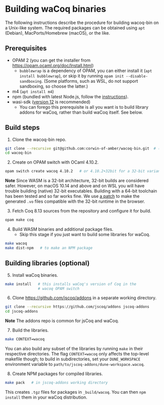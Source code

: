 # Building waCoq binaries

The following instructions describe the procedure for building wacoq-bin
on a Unix-like system. The required packages can be obtained using
`apt` (Debian), MacPorts/Homebrew (macOS), or the like.

## Prerequisites

 * OPAM 2 (you can get the installer from https://opam.ocaml.org/doc/Install.html)
   - `bubblewrap` is a dependency of OPAM, you can either install it (`apt install bubblewrap`),
     or skip it by running `opam init --disable-sandboxing`.
     (Some platforms, such as WSL, do not support sandboxing, so choose the latter.)
 * m4 (`apt install m4`)
 * npm (bundled with latest Node.js, follow the [instructions](https://github.com/nodesource/distributions/blob/master/README.md#installation-instructions)).
 * wasi-sdk ([version 12](https://github.com/WebAssembly/wasi-sdk/releases/tag/wasi-sdk-12) is recommended)
   - You can forego this prerequisite is all you want is to build library addons for waCoq, rather than build waCoq itself.
     See below.

## Build steps

 1. Clone the wacoq-bin repo.
```sh
git clone --recursive git@github.com:corwin-of-amber/wacoq-bin.git  # (this repo)
cd wacoq-bin
```

 2. Create on OPAM switch with OCaml 4.10.2.
```sh
opam switch create wacoq 4.10.2   # or 4.10.2+32bit for a 32-bit variant
```
 **Note** Since WASM is a 32-bit architecture, 32-bit builds are considered safer.
 However, on macOS 10.14 and above and on WSL you will have trouble building (native)
 32-bit executables. Building with a 64-bit toolchain has been tested and so far works fine.
 We use [a patch](https://github.com/jscoq/jscoq/blob/v8.13/etc/patches/coerce-32bit.patch)
 to make the generated `.vo` files compatible with the 32-bit runtime in the browser.

 3. Fetch Coq 8.13 sources from the repository and configure it for build.
```sh
opam make coq
```

 4. Build WASM binaries and additional package files.
    * Skip this stage if you just want to build some libraries for waCoq.
```sh
make wacoq
make dist-npm   # to make an NPM package
```

## Building libraries (optional)

 5. Install waCoq binaries.
```sh
make install   # this installs waCoq's version of Coq in the
               # wacoq OPAM switch
```

 6. Clone https://github.com/jscoq/addons in a separate working directory.
```sh
git clone --recursive https://github.com/jscoq/addons jscoq-addons
cd jscoq-addons
```

 **Note** The addons repo is common for jsCoq and waCoq.

 7. Build the libraries.
```sh
make CONTEXT=wacoq
```

You can also build any subset of the libraries by running `make` in their respective
directories.
The flag `CONTEXT=wacoq` only affects the top-level makefile though;
to build in subdirectories, set your `DUNE_WORKSPACE` environment variable to 
`path/to/jscoq-addons/dune-workspace.wacoq`.

 8. Create NPM packages for compiled libraries.
```sh
make pack   # in jscoq-addons working directory
```

This creates `.tgz` files for packages in `_build/wacoq`.
You can then `npm install` them in your waCoq distribution.
